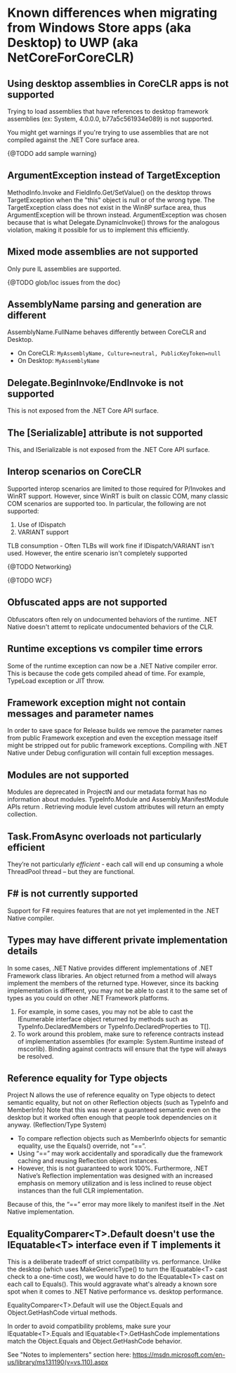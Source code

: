 Known differences when migrating from Windows Store apps (aka Desktop) to UWP (aka NetCoreForCoreCLR)
===========

Using desktop assemblies in CoreCLR apps is not supported
-----------
Trying to load assemblies that have references to desktop framework assemblies (ex: System, 4.0.0.0, b77a5c561934e089) is not supported.

You might get warnings if you're trying to use assemblies that are not compiled against the .NET Core surface area.

{@TODO add sample warning}

ArgumentException instead of TargetException
-----------
MethodInfo.Invoke and FieldInfo.Get/SetValue() on the desktop throws TargetException when the "this" object is null or of the wrong type. 
The TargetException class does not exist in the Win8P surface area, thus ArgumentException will be thrown instead. ArgumentException was chosen because that is what Delegate.DynamicInvoke() throws for the analogous violation, making it possible for us to implement this efficiently.

Mixed mode assemblies are not supported
-----------
Only pure IL assemblies are supported.

{@TODO glob/loc issues from the doc}

AssemblyName parsing and generation are different
----------
AssemblyName.FullName behaves differently between CoreCLR and Desktop.

* On CoreCLR: `MyAssemblyName, Culture=neutral, PublicKeyToken=null`
* On Desktop: `MyAssemblyName`

Delegate.BeginInvoke/EndInvoke is not supported 
---------
This is not exposed from the .NET Core API surface.

The [Serializable] attribute is not supported
---------
This, and ISerializable is not exposed from the .NET Core API surface.

Interop scenarios on CoreCLR
---------
Supported interop scenarios are limited to those required for P/Invokes and WinRT support. However, since WinRT is built on classic COM, many classic COM scenarios are supported too. In particular, the following are not supported:

1. Use of IDispatch
2. VARIANT support

TLB consumption - Often TLBs will work fine if IDispatch/VARIANT isn't used. However, the entire scenario isn't completely supported

{@TODO Networking}

{@TODO WCF}

Obfuscated apps are not supported
------------
Obfuscators often rely on undocumented behaviors of the runtime. .NET Native doesn't attemt to replicate undocumented behaviors of the CLR.

Runtime exceptions vs compiler time errors
------------
Some of the runtime exception can now be a .NET Native compiler error. This is because the code gets compiled ahead of time. For example, TypeLoad exception or JIT throw.

Framework exception might not contain messages and parameter names
------------
In order to save space for Release builds we remove the parameter names from public Framework exception and even the exception message itself might be stripped out for public framework exceptions. Compiling with .NET Native under Debug configuration will contain full exception messages.

Modules are not supported
------------
Modules are deprecated in ProjectN and our metadata format has no information about modules. TypeInfo.Module and Assembly.ManifestModule APIs return <Unknown>. Retrieving module level custom attributes will return an empty collection.

Task.FromAsync overloads not particularly efficient 
------------
They’re not particularly *efficient* - each call will end up consuming a whole ThreadPool thread – but they are functional.

F# is not currently supported
------------
Support for F# requires features that are not yet implemented in the .NET Native compiler.

Types may have different private implementation details
------------
In some cases, .NET Native provides different implementations of .NET Framework class libraries. An object returned from a method will always implement the members of the returned type. However, since its backing implementation is different, you may not be able to cast it to the same set of types as you could on other .NET Framework platforms.

1. For example, in some cases, you may not be able to cast the IEnumerable<T> interface object returned by methods such as TypeInfo.DeclaredMembers or TypeInfo.DeclaredProperties to T[].
2. To work around this problem, make sure to reference contracts instead of implementation assemblies (for example: System.Runtime instead of mscorlib). Binding against contracts will ensure that the type will always be resolved.

Reference equality for Type objects
-----------
Project N allows the use of reference equality on Type objects to detect semantic equality, but not on other Reflection objects (such as TypeInfo and MemberInfo) 
Note that this was never a guaranteed semantic even on the desktop but it worked often enough that people took dependencies on it anyway. (Reflection/Type System)

* To compare reflection objects such as MemberInfo objects for semantic equality, use the Equals() override, not “==”.
* Using “==” may work accidentally and sporadically due the framework caching and reusing Reflection object instances.
* However, this is not guaranteed to work 100%. Furthermore, .NET Native’s Reflection implementation was designed with an increased emphasis on memory utilization and is less inclined to reuse object instances than the full CLR implementation. 

Because of this, the “==” error may more likely to manifest itself in the .Net Native implementation.

EqualityComparer&lt;T&gt;.Default doesn't use the IEquatable&lt;T&gt; interface even if T implements it
----------
This is a deliberate tradeoff of strict compatibility vs. performance. Unlike the desktop (which uses MakeGenericType() to turn the IEquatable&lt;T&gt; cast check to a one-time cost), we would have to do the IEquatable&lt;T&gt; cast on each call to Equals(). This would aggravate what's already a known sore spot when it comes to .NET Native performance vs. desktop performance.

EqualityComparer&lt;T&gt;.Default will use the Object.Equals and Object.GetHashCode virtual methods.

In order to avoid compatibility problems, make sure your IEquatable&lt;T&gt;.Equals and IEquatable&lt;T&gt;.GetHashCode implementations match the Object.Equals and Object.GetHashCode behavior.

See "Notes to implementers" section here: https://msdn.microsoft.com/en-us/library/ms131190(v=vs.110).aspx


